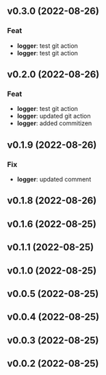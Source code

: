 ## v0.3.0 (2022-08-26)

### Feat

- **logger**: test git action
- **logger**: test git action

## v0.2.0 (2022-08-26)

### Feat

- **logger**: test git action
- **logger**: updated git action
- **logger**: added commitizen

## v0.1.9 (2022-08-26)

### Fix

- **logger**: updated comment

## v0.1.8 (2022-08-26)

## v0.1.6 (2022-08-25)

## v0.1.1 (2022-08-25)

## v0.1.0 (2022-08-25)

## v0.0.5 (2022-08-25)

## v0.0.4 (2022-08-25)

## v0.0.3 (2022-08-25)

## v0.0.2 (2022-08-25)
